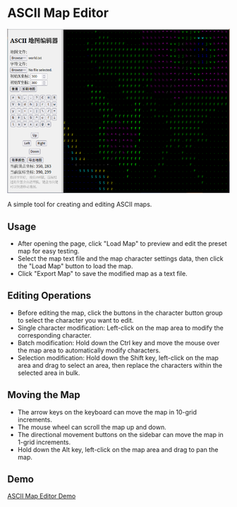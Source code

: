# ASCII Map Editor

![Ascii Map Editor](./images/screenshot.png)

A simple tool for creating and editing ASCII maps.

## Usage

- After opening the page, click "Load Map" to preview and edit the preset map for easy testing.
- Select the map text file and the map character settings data, then click the "Load Map" button to load the map.
- Click "Export Map" to save the modified map as a text file.

## Editing Operations

- Before editing the map, click the buttons in the character button group to select the character you want to edit.
- Single character modification: Left-click on the map area to modify the corresponding character.
- Batch modification: Hold down the Ctrl key and move the mouse over the map area to automatically modify characters.
- Selection modification: Hold down the Shift key, left-click on the map area and drag to select an area, then replace the characters within the selected area in bulk.

## Moving the Map

- The arrow keys on the keyboard can move the map in 10-grid increments.
- The mouse wheel can scroll the map up and down.
- The directional movement buttons on the sidebar can move the map in 1-grid increments.
- Hold down the Alt key, left-click on the map area and drag to pan the map.

## Demo

[ASCII Map Editor Demo](https://zither.github.io/ascii-map-editor/)
